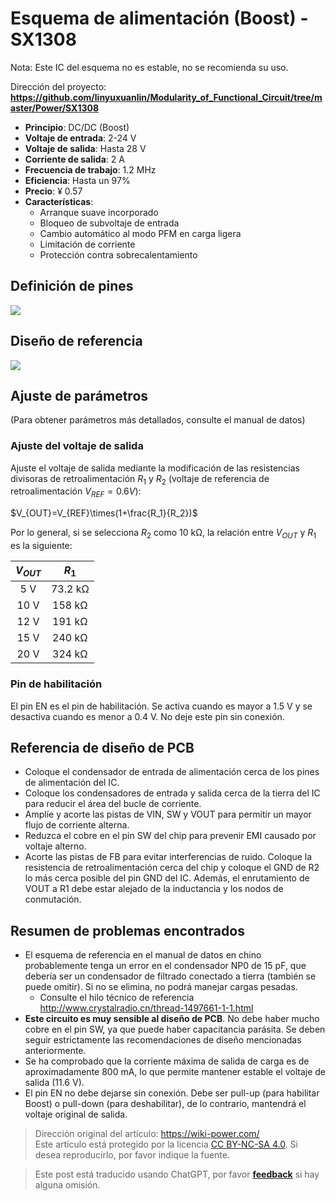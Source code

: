 # Esquema de alimentación (Boost) - SX1308

Nota: Este IC del esquema no es estable, no se recomienda su uso.

Dirección del proyecto: **<https://github.com/linyuxuanlin/Modularity_of_Functional_Circuit/tree/master/Power/SX1308>**

- **Principio**: DC/DC (Boost)
- **Voltaje de entrada**: 2-24 V
- **Voltaje de salida**: Hasta 28 V
- **Corriente de salida**: 2 A
- **Frecuencia de trabajo**: 1.2 MHz
- **Eficiencia**: Hasta un 97%
- **Precio**: ¥ 0.57
- **Características**:
  - Arranque suave incorporado
  - Bloqueo de subvoltaje de entrada
  - Cambio automático al modo PFM en carga ligera
  - Limitación de corriente
  - Protección contra sobrecalentamiento

## Definición de pines

![](https://img.wiki-power.com/d/wiki-media/img/20210713154103.png)

## Diseño de referencia

![](https://img.wiki-power.com/d/wiki-media/img/20210715141625.png)

## Ajuste de parámetros

(Para obtener parámetros más detallados, consulte el manual de datos)

### Ajuste del voltaje de salida

Ajuste el voltaje de salida mediante la modificación de las resistencias divisoras de retroalimentación $R_1$ y $R_2$ (voltaje de referencia de retroalimentación $V_{REF}=0.6 V$):

$V_{OUT}=V_{REF}\times(1+\frac{R_1}{R_2})$

Por lo general, si se selecciona $R_2$ como 10 kΩ, la relación entre $V_{OUT}$ y $R_1$ es la siguiente:

| $V_{OUT}$ |  $R_1$  |
| :-------: | :-----: |
|    5 V    | 73.2 kΩ |
|   10 V    | 158 kΩ  |
|   12 V    | 191 kΩ  |
|   15 V    | 240 kΩ  |
|   20 V    | 324 kΩ  |

### Pin de habilitación

El pin EN es el pin de habilitación. Se activa cuando es mayor a 1.5 V y se desactiva cuando es menor a 0.4 V. No deje este pin sin conexión.

## Referencia de diseño de PCB

- Coloque el condensador de entrada de alimentación cerca de los pines de alimentación del IC.
- Coloque los condensadores de entrada y salida cerca de la tierra del IC para reducir el área del bucle de corriente.
- Amplíe y acorte las pistas de VIN, SW y VOUT para permitir un mayor flujo de corriente alterna.
- Reduzca el cobre en el pin SW del chip para prevenir EMI causado por voltaje alterno.
- Acorte las pistas de FB para evitar interferencias de ruido. Coloque la resistencia de retroalimentación cerca del chip y coloque el GND de R2 lo más cerca posible del pin GND del IC. Además, el enrutamiento de VOUT a R1 debe estar alejado de la inductancia y los nodos de conmutación.

## Resumen de problemas encontrados

- El esquema de referencia en el manual de datos en chino probablemente tenga un error en el condensador NP0 de 15 pF, que debería ser un condensador de filtrado conectado a tierra (también se puede omitir). Si no se elimina, no podrá manejar cargas pesadas.
  - Consulte el hilo técnico de referencia <http://www.crystalradio.cn/thread-1497661-1-1.html>
- **Este circuito es muy sensible al diseño de PCB**. No debe haber mucho cobre en el pin SW, ya que puede haber capacitancia parásita. Se deben seguir estrictamente las recomendaciones de diseño mencionadas anteriormente.
- Se ha comprobado que la corriente máxima de salida de carga es de aproximadamente 800 mA, lo que permite mantener estable el voltaje de salida (11.6 V).
- El pin EN no debe dejarse sin conexión. Debe ser pull-up (para habilitar Boost) o pull-down (para deshabilitar), de lo contrario, mantendrá el voltaje original de salida.

> Dirección original del artículo: <https://wiki-power.com/>  
> Este artículo está protegido por la licencia [CC BY-NC-SA 4.0](https://creativecommons.org/licenses/by/4.0/deed.zh). Si desea reproducirlo, por favor indique la fuente.

> Este post está traducido usando ChatGPT, por favor [**feedback**](https://github.com/linyuxuanlin/Wiki_MkDocs/issues/new) si hay alguna omisión.